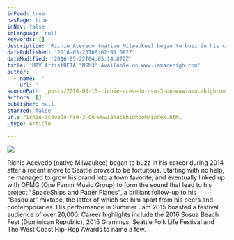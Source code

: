 ```yaml
---
inFeed: true
hasPage: true
inNav: false
inLanguage: null
keywords: []
description: 'Richie Acevedo (native Milwaukee) began to buzz in his career during 2014 after a recent move to Seattle proved to be fortuitous. Starting with no help, he managed to grow his brand into a town favorite, and eventually linked up with OFMG (One Famm Music Group) to form the sound that lead to his project “SpaceShips and Paper Planes”, a brilliant follow-up to his “Basquiat” mixtape, the latter of which set him apart from his peers and contemporaries. His performance in Summer Jam 2015 boasted a festival audience of over 20,000. Career highlights include the 2016 Sosua Beach Fest (Dominican Republic), 2015 Grammys, Seattle Folk Life Festival and The West Coast Hip-Hop Awards to name a few.'
datePublished: '2016-05-23T00:02:01.082Z'
dateModified: '2016-05-22T04:05:14.872Z'
title: 'MTV ArtistBETA "NSM3" Available on www.iamacehigh.com'
author:
  - name: ''
    url: ''
sourcePath: _posts/2016-05-15-richie-acevedo-nsm-3-on-wwwiamacehighcom.md
authors: []
publisher: null
starred: false
url: richie-acevedo-nsm-3-on-wwwiamacehighcom/index.html
_type: Article

---
```

![](https://the-grid-user-content.s3-us-west-2.amazonaws.com/cdbf30de-ebcd-4bed-a44d-13ef3fa2d2bd.png)

Richie Acevedo (native Milwaukee) began to buzz in his career during 2014 after a recent move to Seattle proved to be fortuitous. Starting with no help, he managed to grow his brand into a town favorite, and eventually linked up with OFMG (One Famm Music Group) to form the sound that lead to his project "SpaceShips and Paper Planes", a brilliant follow-up to his "Basquiat" mixtape, the latter of which set him apart from his peers and contemporaries. His performance in Summer Jam 2015 boasted a festival audience of over 20,000\. Career highlights include the 2016 Sosua Beach Fest (Dominican Republic), 2015 Grammys, Seattle Folk Life Festival and The West Coast Hip-Hop Awards to name a few.